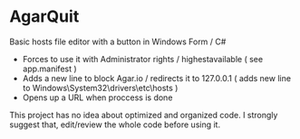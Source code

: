 # AgarQuit
Basic hosts file editor with a button in Windows Form / C#

- Forces to use it with Administrator rights / highestavailable ( see app.manifest )
- Adds a new line to block Agar.io / redirects it to 127.0.0.1 ( adds new line to Windows\System32\drivers\etc\hosts )
- Opens up a URL when proccess is done

This project has no idea about optimized and organized code. 
I strongly suggest that, edit/review the whole code before using it.
